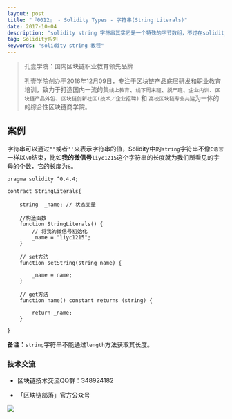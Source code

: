 ```yaml
---
layout: post
title: "『0012』 - Solidity Types - 字符串(String Literals)"
date: 2017-10-04
description: "solidity string 字符串其实它是一个特殊的字节数组，不过在solidity string中没有length方法，还有不可以通过s[k]的方法获取或者修个某个字符，如果需要修改某个索引位置的字符，需要转换为字节数组来修改"
tag: Solidity系列
keywords: "solidity string 教程"
---
```



> 孔壹学院：国内区块链职业教育领先品牌
> 
> 孔壹学院创办于2016年12月09日，专注于区块链产品底层研发和职业教育培训，致力于打造国内一流的集`线上教育`、`线下周末班`、`脱产班`、`企业内训`、`区块链产品外包`、`区块链创新社区(技术／企业招聘)` 和 `高校区块链专业共建`为一体的的综合性区块链商学院。

## 案例

字符串可以通过`""`或者`''`来表示字符串的值，Solidity中的`string`字符串不像`C语言`一样以`\0`结束，比如**我的微信号**`liyc1215`这个字符串的长度就为我们所看见的字母的个数，它的长度为`8`。

```
pragma solidity ^0.4.4;

contract StringLiterals{ 
    
    string  _name; // 状态变量
    
    //构造函数
    function StringLiterals() {
        // 将我的微信号初始化
        _name = "liyc1215";
    }
    
    // set方法
    function setString(string name) {
        
        _name = name;
    }
    
    // get方法
    function name() constant returns (string) {
        
        return _name;
    }
    
}
```

**备注：**`string`字符串不能通过`length`方法获取其长度。

### 技术交流

- 区块链技术交流QQ群：348924182

- 「区块链部落」官方公众号

![](http://om1c35wrq.bkt.clouddn.com/%E5%8C%BA%E5%9D%97%E9%93%BE%E9%83%A8%E8%90%BD.png)


